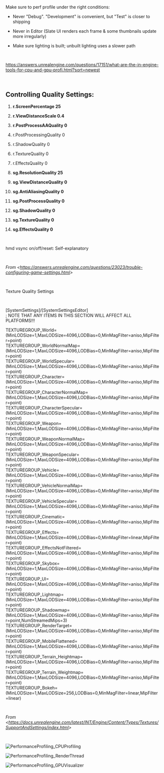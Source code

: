 Make sure to perf profile under the right conditions:

-   Never "Debug". "Development" is convenient, but "Test" is closer to shipping

-   Never in Editor (Slate UI renders each frame & some thumbnails update more irregularly)

-   Make sure lighting is built; unbuilt lighting uses a slower path

 

<https://answers.unrealengine.com/questions/17151/what-are-the-in-engine-tools-for-cpu-and-gpu-profi.html?sort=newest>

 

Controlling Quality Settings:
-----------------------------

1.  **r.ScreenPercentage 25**

2.  **r.ViewDistanceScale 0.4**

3.  **r.PostProcessAAQuality 0**

4. r.PostProcessingQuality 0

5. r.ShadowQuality 0

6. r.TextureQuality 0

7. r.EffectsQuality 0



1.  **sg.ResolutionQuality 25**

2.  **sg.ViewDistanceQuality 0**

3.  **sg.AntiAliasingQuality 0**

4.  **sg.PostProcessQuality 0**

5.  **sg.ShadowQuality 0**

6.  **sg.TextureQuality 0**

7.  **sg.EffectsQuality 0**

 

hmd vsync on/off/reset: Self-explanatory

 

*From &lt;<https://answers.unrealengine.com/questions/23023/trouble-configuring-game-settings.html>&gt;*

 

Texture Quality Settings

 

\[SystemSettings\]/\[SystemSettingsEditor\]  
; NOTE THAT ANY ITEMS IN THIS SECTION WILL AFFECT ALL PLATFORMS!!!

TEXTUREGROUP\_World=(MinLODSize=1,MaxLODSize=4096,LODBias=0,MinMagFilter=aniso,MipFilter=point)  
TEXTUREGROUP\_WorldNormalMap=(MinLODSize=1,MaxLODSize=4096,LODBias=0,MinMagFilter=aniso,MipFilter=point)  
TEXTUREGROUP\_WorldSpecular=(MinLODSize=1,MaxLODSize=4096,LODBias=0,MinMagFilter=aniso,MipFilter=point)  
TEXTUREGROUP\_Character=(MinLODSize=1,MaxLODSize=4096,LODBias=0,MinMagFilter=aniso,MipFilter=point)  
TEXTUREGROUP\_CharacterNormalMap=(MinLODSize=1,MaxLODSize=4096,LODBias=0,MinMagFilter=aniso,MipFilter=point)  
TEXTUREGROUP\_CharacterSpecular=(MinLODSize=1,MaxLODSize=4096,LODBias=0,MinMagFilter=aniso,MipFilter=point)  
TEXTUREGROUP\_Weapon=(MinLODSize=1,MaxLODSize=4096,LODBias=0,MinMagFilter=aniso,MipFilter=point)  
TEXTUREGROUP\_WeaponNormalMap=(MinLODSize=1,MaxLODSize=4096,LODBias=0,MinMagFilter=aniso,MipFilter=point)  
TEXTUREGROUP\_WeaponSpecular=(MinLODSize=1,MaxLODSize=4096,LODBias=0,MinMagFilter=aniso,MipFilter=point)  
TEXTUREGROUP\_Vehicle=(MinLODSize=1,MaxLODSize=4096,LODBias=0,MinMagFilter=aniso,MipFilter=point)  
TEXTUREGROUP\_VehicleNormalMap=(MinLODSize=1,MaxLODSize=4096,LODBias=0,MinMagFilter=aniso,MipFilter=point)  
TEXTUREGROUP\_VehicleSpecular=(MinLODSize=1,MaxLODSize=4096,LODBias=0,MinMagFilter=aniso,MipFilter=point)  
TEXTUREGROUP\_Cinematic=(MinLODSize=1,MaxLODSize=4096,LODBias=0,MinMagFilter=aniso,MipFilter=point)  
TEXTUREGROUP\_Effects=(MinLODSize=1,MaxLODSize=4096,LODBias=0,MinMagFilter=linear,MipFilter=point)  
TEXTUREGROUP\_EffectsNotFiltered=(MinLODSize=1,MaxLODSize=4096,LODBias=0,MinMagFilter=aniso,MipFilter=point)  
TEXTUREGROUP\_Skybox=(MinLODSize=1,MaxLODSize=4096,LODBias=0,MinMagFilter=aniso,MipFilter=point)  
TEXTUREGROUP\_UI=(MinLODSize=1,MaxLODSize=4096,LODBias=0,MinMagFilter=aniso,MipFilter=point)  
TEXTUREGROUP\_Lightmap=(MinLODSize=1,MaxLODSize=4096,LODBias=0,MinMagFilter=aniso,MipFilter=point)  
TEXTUREGROUP\_Shadowmap=(MinLODSize=1,MaxLODSize=4096,LODBias=0,MinMagFilter=aniso,MipFilter=point,NumStreamedMips=3)  
TEXTUREGROUP\_RenderTarget=(MinLODSize=1,MaxLODSize=4096,LODBias=0,MinMagFilter=aniso,MipFilter=point)  
TEXTUREGROUP\_MobileFlattened=(MinLODSize=1,MaxLODSize=4096,LODBias=0,MinMagFilter=aniso,MipFilter=point)  
TEXTUREGROUP\_Terrain\_Heightmap=(MinLODSize=1,MaxLODSize=4096,LODBias=0,MinMagFilter=aniso,MipFilter=point)  
TEXTUREGROUP\_Terrain\_Weightmap=(MinLODSize=1,MaxLODSize=4096,LODBias=0,MinMagFilter=aniso,MipFilter=point)  
TEXTUREGROUP\_Bokeh=(MinLODSize=1,MaxLODSize=256,LODBias=0,MinMagFilter=linear,MipFilter=linear)

 

*From &lt;<https://docs.unrealengine.com/latest/INT/Engine/Content/Types/Textures/SupportAndSettings/index.html>&gt;*

 

![PerformanceProfiling_CPUProfiling](C:\devguide\conversion\FINISHED\assets\PerformanceProfiling_CPUProfiling.png)

![PerformanceProfiling_RenderThread](C:\devguide\conversion\FINISHED\assets\PerformanceProfiling_RenderThread.png)

![PerformanceProfiling_GPUVisualizer](C:\devguide\conversion\FINISHED\assets\PerformanceProfiling_GPUVisualizer.png)
